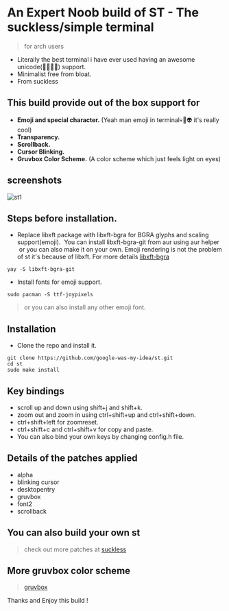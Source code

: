 # An Expert Noob build of ST - The suckless/simple terminal
> for arch users
- Literally the best terminal i have ever used having an awesome unicode(🤣🙂😈👋) support.
- Minimalist free from bloat.
- From suckless

## This build provide out of the box support for 
- **Emoji and special character.** (Yeah man emoji in terminal💀👹👽 it's really cool)
- **Transparency.**
- **Scrollback.**
- **Cursor Blinking.**
- **Gruvbox Color Scheme.** (A color scheme which just feels light on eyes)

## screenshots
![st1](https://user-images.githubusercontent.com/70854893/92417516-42f9da80-f180-11ea-9609-53ffecd0ded4.png)


## Steps before installation.
- Replace libxft package with libxft-bgra for BGRA glyphs and scaling support(emoji).
  You can install libxft-bgra-git from aur using aur helper
  or you can also make it on your own.
  Emoji rendering is not the problem of st it's because of libxft.
  For more details [libxft-bgra](https://gitlab.freedesktop.org/xorg/lib/libxft/-/merge_requests/1)
``````
yay -S libxft-bgra-git
``````
- Install fonts for emoji support.
``````
sudo pacman -S ttf-joypixels
``````
> or you can also install any other emoji font.

## Installation

- Clone the repo and install it.
````
git clone https://github.com/google-was-my-idea/st.git 
cd st
sudo make install
````
## Key bindings
- scroll up and down using shift+j and shift+k.
- zoom out and zoom in using ctrl+shift+up and ctrl+shift+down.
- ctrl+shift+left for zoomreset.
- ctrl+shift+c and ctrl+shift+v for copy and paste.
- You can also bind your own keys by changing config.h file.

## Details of the patches applied
- alpha
- blinking cursor
- desktopentry
- gruvbox
- font2
- scrollback

## You can also build your own st
> check out more patches at [suckless](https://st.suckless.org/)

## More gruvbox color scheme
> [gruvbox](https://github.com/morhetz/gruvbox)

Thanks and Enjoy this build !
